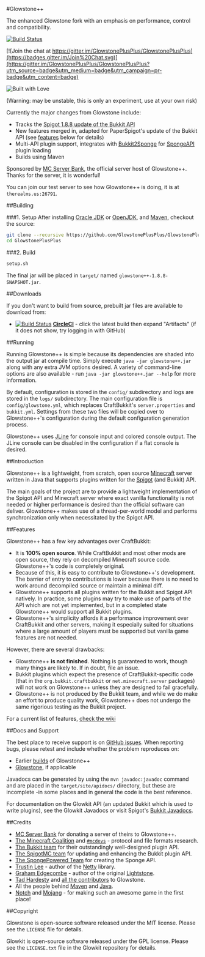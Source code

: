 #Glowstone++

The enhanced Glowstone fork with an emphasis on performance, control and compatibility.

[![Build Status](https://circleci.com/gh/GlowstonePlusPlus/GlowstonePlusPlus/tree/master.png)](https://circleci.com/gh/GlowstonePlusPlus/GlowstonePlusPlus/tree/master)

[![Join the chat at https://gitter.im/GlowstonePlusPlus/GlowstonePlusPlus](https://badges.gitter.im/Join%20Chat.svg)](https://gitter.im/GlowstonePlusPlus/GlowstonePlusPlus?utm_source=badge&utm_medium=badge&utm_campaign=pr-badge&utm_content=badge)

![Built with Love](http://forthebadge.com/images/badges/built-with-love.svg)

(Warning: may be unstable, this is only an experiment, use at your own risk)


Currently the major changes from Glowstone include:

* Tracks the [Spigot 1.8.8 update of the Bukkit API](https://hub.spigotmc.org/javadocs/bukkit/)
* New features merged in, adapted for PaperSpigot's update of the Bukkit API (see [features](#features) below for details)
* Multi-API plugin support, integrates with [Bukkit2Sponge](https://github.com/GlowstonePlusPlus/Bukkit2Sponge) for [SpongeAPI](https://github.com/SpongePowered/SpongeAPI) plugin loading
* Builds using Maven

Sponsored by [MC Server Bank](https://www.mcserverbank.com/index.html), the official server host of Glowstone++. Thanks for the server, it is wonderful! 

You can join our test server to see how Glowstone++ is doing, it is at `therealms.us:26791`.

##Building


###1. Setup
After installing [Oracle JDK](http://oracle.com/technetwork/java/javase/downloads) or [OpenJDK](http://openjdk.java.net/), and
[Maven](https://maven.apache.org), checkout the source:

```sh
git clone --recursive https://github.com/GlowstonePlusPlus/GlowstonePlusPlus
cd GlowstonePlusPlus
```

###2. Build

```sh
setup.sh
```

The final jar will be placed in `target/` named `glowstone++-1.8.8-SNAPSHOT.jar`.

##Downloads


If you don't want to build from source, prebuilt jar files are available to download from:

* [![Build Status](https://circleci.com/gh/GlowstonePlusPlus/GlowstonePlusPlus.svg?style=svg)](https://circleci.com/gh/GlowstonePlusPlus/GlowstonePlusPlus) **[CircleCI](https://circleci.com/gh/GlowstonePlusPlus/GlowstonePlusPlus/tree/master)** - click the latest build then expand "Artifacts" (if it does not show, try logging in with GitHub)

##Running

Running Glowstone++ is simple because its dependencies are shaded into the output
jar at compile time. Simply execute `java -jar glowstone++.jar` along with any
extra JVM options desired. A variety of command-line options are also available -
run `java -jar glowstone++.jar --help` for more information.

By default, configuration is stored in the `config/` subdirectory and logs
are stored in the `logs/` subdirectory. The main configuration file is
`config/glowstone.yml`, which replaces CraftBukkit's `server.properties` and
`bukkit.yml`. Settings from these two files will be copied over to Glowstone++'s
configuration during the default configuration generation process.

Glowstone++ uses [JLine](http://jline.sf.net) for console input and colored
console output. The JLine console can be disabled in the configuration if a
flat console is desired.

##Introduction

Glowstone++ is a lightweight, from scratch, open source
[Minecraft](http://minecraft.net) server written in Java that supports plugins
written for the [Spigot](https://spigotmc.org) (and Bukkit) API.

The main goals of the project are to provide a lightweight implementation
of the Spigot API and Minecraft server where exact vanilla functionality is
not needed or higher performance is desired than the official software can
deliver. Glowstone++ makes use of a thread-per-world model and performs
synchronization only when necessitated by the Spigot API.

##Features

Glowstone++ has a few key advantages over CraftBukkit:
 * It is **100% open source**. While CraftBukkit and most other mods are open
   source, they rely on decompiled Minecraft source code. Glowstone++'s code is
   completely original.
 * Because of this, it is easy to contribute to Glowstone++'s development. The
   barrier of entry to contributions is lower because there is no need to work
   around decompiled source or maintain a minimal diff.
 * Glowstone++ supports all plugins written for the Bukkit and Spigot API natively. In
   practice, some plugins may try to make use of parts of the API which are not
   yet implemented, but in a completed state Glowstone++ would support all Bukkit plugins.
 * Glowstone++'s simplicity affords it a performance improvement over CraftBukkit
   and other servers, making it especially suited for situations where a large
   amount of players must be supported but vanilla game features are not needed.
 
However, there are several drawbacks:
 * Glowstone++ **is not finished**. Nothing is guaranteed to work, though many things
   are likely to. If in doubt, file an issue.
 * Bukkit plugins which expect the presence of CraftBukkit-specific code
   (that in the `org.bukkit.craftbukkit` or `net.minecraft.server` packages)
   will not work on Glowstone++ unless they are designed to fail gracefully.
 * Glowstone++ is not produced by the Bukkit team, and while we do make an effort
   to produce quality work, Glowstone++ does not undergo the same rigorious testing
   as the Bukkit project.
   
For a current list of features, [check the wiki](https://github.com/GlowstonePlusPlus/GlowstonePlusPlus/wiki/Current-Features)

##Docs and Support

The best place to receive support is on [GitHub issues](https://github.com/GlowstonePlusPlus/GlowstonePlusPlus/issues).
When reporting bugs, please retest and include whether the problem reproduces on:

* Earlier [builds](https://circleci.com/gh/GlowstonePlusPlus/GlowstonePlusPlus) of Glowstone++
* [Glowstone](https://github.com/GlowstoneMC/Glowstone), if applicable

Javadocs can be generated by using the `mvn javadoc:javadoc` command and are
placed in the `target/site/apidocs/` directory, but these are incomplete
-in some places and in general the code is the best reference.

For documentation on the Glowkit API (an updated Bukkit which is used to
write plugins), see the Glowkit Javadocs
or visit Spigot's [Bukkit Javadocs](https://hub.spigotmc.org/javadocs/bukkit/).

##Credits

 * [MC Server Bank](https://www.mcserverbank.com/index.html) for donating a server of theirs to Glowstone++.
 * [The Minecraft Coalition](http://wiki.vg/) and [`#mcdevs`](https://github.com/mcdevs) -
   protocol and file formats research.
 * [The Bukkit team](https://bukkit.org) for their outstandingly well-designed
   plugin API.
 * [The SpigotMC team](https://spigotmc.org/) for updating and enhancing
   the Bukkit plugin API.
 * [The SpongePowered Team](https://www.spongepowered.org/) for
   creating the Sponge API.
 * [Trustin Lee](https://github.com/trustin) - author of the
   [Netty](http://netty.io/) library.
 * [Graham Edgecombe](https://github.com/grahamedgecombe/) - author of the
   original [Lightstone](https://github.com/grahamedgecombe/lightstone).
 * [Tad Hardesty](https://github.com/SpaceManiac) and [all the contributors](https://github.com/GlowstoneMC/Glowstone/graphs/contributors) to Glowstone.
 * All the people behind [Maven](https://maven.apache.org/team-list.html) and [Java](https://java.net/people).
 * [Notch](http://notch.tumblr.com/) and
   [Mojang](http://mojang.com/about) - for making such an awesome game in the first
   place!

##Copyright

Glowstone is open-source software released under the MIT license. Please see
the `LICENSE` file for details.

Glowkit is open-source software released under the GPL license. Please see
the `LICENSE.txt` file in the Glowkit repository for details.


